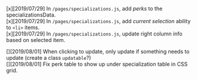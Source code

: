 [x][2019/07/29] In `/pages/specializations.js`, add _perks_ to the specializationsData.  
[x][2019/07/29] In `/pages/specializations.js`, add _current selection_ ability to `<li>` items.  
[x][2019/07/29] In `/pages/specializations.js`, update right column info based on selected item.

[][2019/08/01] When clicking to update, only update if something needs to update (create a class `updatable`?)  
[][2019/08/01] Fix perk table to show up under specialization table in CSS grid.
